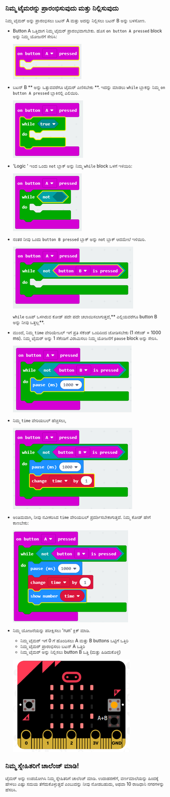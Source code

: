 ## ನಿಮ್ಮ ಟೈಮರನ್ನು ಪ್ರಾರಂಭಿಸುವುದು ಮತ್ತು ನಿಲ್ಲಿಸುವುದು

ನಿಮ್ಮ ಟೈಮರ್ ಅನ್ನು ಪ್ರಾರಂಭಿಸಲು ಬಟನ್ A ಮತ್ತು ಅದನ್ನು ನಿಲ್ಲಿಸಲು ಬಟನ್ B ಅನ್ನು ಬಳಸೋಣ.

+ Button A ಒತ್ತಿದಾಗ ನಿಮ್ಮ ಟೈಮರ್ ಪ್ರಾರಂಭವಾಗಬೇಕು. ಹೊಸ `on button A pressed` block ಅನ್ನು ನಿಮ್ಮ ಯೋಜನೆಗೆ ಸೇರಿಸಿ:
    
    ![screenshot](images/clock-a-pressed.png)

+ ಬಟನ್ B ** ಅನ್ನು ಒತ್ತುವವರೆಗೂ ಟೈಮರ್ ಎಣಿಸಬೇಕು **. ಇದನ್ನು ಮಾಡಲು `while` ಬ್ಲಾಕನ್ನು ನಿಮ್ಮ `on button A pressed` ಬ್ಲಾಕಿನಲ್ಲಿ ಎಲಿಯಿರಿ.
    
    ![screenshot](images/clock-while.png)

+ 'Logic ' ಇಂದ ಒಂದು `not` ಬ್ಲಾಕ್ ಅನ್ನು ನಿಮ್ಮ `while` block ಒಳಗೆ ಇಳಿಯಿರಿ:
    
    ![screenshot](images/clock-not.png)

+ ನಂತರ ನೀವು ಒಂದು `button B pressed` ಬ್ಲಾಕ್ ಅನ್ನು `not` ಬ್ಲಾಕ್ ಆದಮೇಲೆ ಇಳಿಯಿರಿ.
    
    ![screenshot](images/clock-b-pressed.png)
    
    `while` ಲೂಪ್ ಒಳಗಿರುವ ಕೋಡ್ ಪದೇ ಪದೇ ಚಲಾಯಿಸಲಾಗುತ್ತದೆ,** ಎಲ್ಲಿಯವರೆಗೂ button B ಅನ್ನು ನೀವು ಒತ್ತಲ್ಲ**.

+ ಮುಂದೆ, ನಿಮ್ಮ `time` ವೇರಿಯೇಬಲ್ ಇಗೆ ಪ್ರತಿ ಸೆಕೆಂಡ್ ಒಂದಿರಿಂದ ಜೋಡಿಸಬೇಕು (1 ಸೆಕೆಂಡ್ = 1000 ms). ನಿಮ್ಮ ಟೈಮರ್ ಅನ್ನು 1 ಸೆಕೆಂಡಿಗೆ ವಿರಾಮಿಸಲು ನಿಮ್ಮ ಯೋಜನೆಗೆ `pause` block ಅನ್ನು ಸೇರಿಸಿ.
    
    ![screenshot](images/clock-pause.png)

+ ನಿಮ್ಮ `time` ವೇರಿಯಬಲ್ ಹೆಚ್ಚಿಸಲು,
    
    ![screenshot](images/clock-change-time.png)

+ ಅಂತಿಮವಾಗಿ, ನೀವು ನವೀಕರಿಸಿದ ` time ` ವೇರಿಯಬಲ್ ಪ್ರದರ್ಶಿಸಬೇಕಾಗುತ್ತದೆ. ನಿಮ್ಮ ಕೋಡ್ ಹೇಗೆ ಕಾಣಬೇಕು:
    
    ![screenshot](images/clock-update.png)

+ ನಿಮ್ಮ ಯೋಜನೆಯನ್ನು ಪರೀಕ್ಷಿಸಲು 'run' ಕ್ಲಿಕ್ ಮಾಡಿ.
    
    + ನಿಮ್ಮ ಟೈಮರ್ ಇಗೆ 0 ಗೆ ಹೊಂದಿಸಲು A ಮತ್ತು B buttons ಒಟ್ಟಿಗೆ ಒತ್ತಿರಿ
    + ನಿಮ್ಮ ಟೈಮರ್ ಪ್ರಾರಂಭಿಸಲು ಬಟನ್ A ಒತ್ತಿರಿ
    + ನಿಮ್ಮ ಟೈಮರ್ ಅನ್ನು ನಿಲ್ಲಿಸಲು button B ಒತ್ತಿ (ಮತ್ತು ಹಿಡಿದುಕೊಳ್ಳಿ)
    
    ![screenshot](images/clock-test.png)

## ನಿಮ್ಮ ಸ್ನೇಹಿತರಿಗೆ ಚಾಲೆಂಜ್ ಮಾಡಿ!

ಟೈಮರ್ ಅನ್ನು ಉಪಯೋಗಿಸಿ ನಿಮ್ಮ ಸ್ನೇಹಿತರಿಗೆ ಚಾಲೆಂಜ್ ಮಾಡಿ. ಉದಾಹರಣೆಗೆ, ವರ್ಣಮಾಲೆಯನ್ನು ಹಿಂದಕ್ಕೆ ಹೇಳಲು ಎಷ್ಟು ಸಮಯ ತೆಗೆದುಕೊಳ್ಳುತ್ತದೆ ಎಂಬುದನ್ನು ನೀವು ನೋಡಬಹುದು, ಅಥವಾ 10 ರಾಜಧಾನಿ ನಗರಗಳನ್ನು ಹೆಸರಿಸಿ.